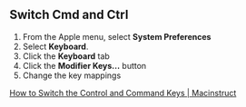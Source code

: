 ## Switch Cmd and Ctrl

1. From the Apple menu, select **System Preferences**
2. Select **Keyboard**.
3. Click the **Keyboard** tab
4. Click the **Modifier Keys...** button
5. Change the key mappings

[How to Switch the Control and Command Keys | Macinstruct](http://www.macinstruct.com/node/433)
